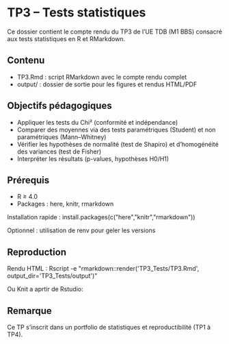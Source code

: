 TP3 – Tests statistiques
========================

Ce dossier contient le compte rendu du TP3 de l’UE TDB (M1 BBS) consacré aux tests statistiques en R et RMarkdown.

Contenu
-------
- TP3.Rmd : script RMarkdown avec le compte rendu complet
- output/ : dossier de sortie pour les figures et rendus HTML/PDF

Objectifs pédagogiques
----------------------
- Appliquer les tests du Chi² (conformité et indépendance)
- Comparer des moyennes via des tests paramétriques (Student) et non paramétriques (Mann–Whitney)
- Vérifier les hypothèses de normalité (test de Shapiro) et d’homogénéité des variances (test de Fisher)
- Interpréter les résultats (p-values, hypothèses H0/H1)

Prérequis
---------
- R ≥ 4.0
- Packages : here, knitr, rmarkdown

Installation rapide :
install.packages(c("here","knitr","rmarkdown"))

Optionnel : utilisation de renv pour geler les versions

Reproduction
------------
Rendu HTML :
Rscript -e "rmarkdown::render('TP3_Tests/TP3.Rmd', output_dir='TP3_Tests/output')"

Ou Knit a aprtir de Rstudio:

Remarque
--------
Ce TP s’inscrit dans un portfolio de statistiques et reproductibilité (TP1 à TP4).